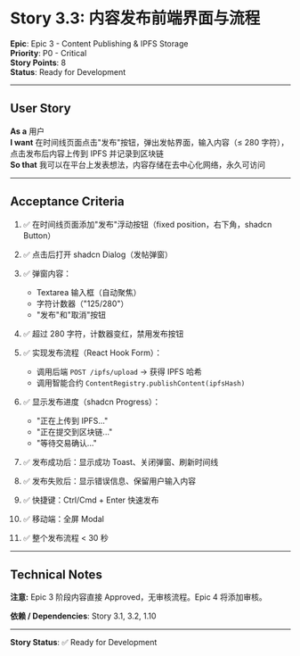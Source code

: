 # Story 3.3: 内容发布前端界面与流程

**Epic**: Epic 3 - Content Publishing & IPFS Storage  
**Priority**: P0 - Critical  
**Story Points**: 8  
**Status**: Ready for Development

---

## User Story

**As a** 用户  
**I want** 在时间线页面点击"发布"按钮，弹出发帖界面，输入内容（≤ 280 字符），点击发布后内容上传到 IPFS 并记录到区块链  
**So that** 我可以在平台上发表想法，内容存储在去中心化网络，永久可访问

---

## Acceptance Criteria

1. ✅ 在时间线页面添加"发布"浮动按钮（fixed position，右下角，shadcn Button）

2. ✅ 点击后打开 shadcn Dialog（发帖弹窗）

3. ✅ 弹窗内容：
   - Textarea 输入框（自动聚焦）
   - 字符计数器（"125/280"）
   - "发布"和"取消"按钮

4. ✅ 超过 280 字符，计数器变红，禁用发布按钮

5. ✅ 实现发布流程（React Hook Form）：
   - 调用后端 `POST /ipfs/upload` → 获得 IPFS 哈希
   - 调用智能合约 `ContentRegistry.publishContent(ipfsHash)`

6. ✅ 显示发布进度（shadcn Progress）：
   - "正在上传到 IPFS..."
   - "正在提交到区块链..."
   - "等待交易确认..."

7. ✅ 发布成功后：显示成功 Toast、关闭弹窗、刷新时间线

8. ✅ 发布失败后：显示错误信息、保留用户输入内容

9. ✅ 快捷键：Ctrl/Cmd + Enter 快速发布

10. ✅ 移动端：全屏 Modal

11. ✅ 整个发布流程 < 30 秒

---

## Technical Notes

**注意:** Epic 3 阶段内容直接 Approved，无审核流程。Epic 4 将添加审核。

**依赖 / Dependencies**: Story 3.1, 3.2, 1.10

---

**Story Status**: ✅ Ready for Development
